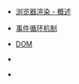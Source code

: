 * [浏览器渲染 - 概述](https://github.com/dlm-wizard/Interview/blob/master/notes/%E6%B5%8F%E8%A7%88%E5%99%A8%E6%B8%B2%E6%9F%93%20-%20%E6%A6%82%E8%BF%B0.md)

* [事件循环机制](https://github.com/dlm-wizard/Interview/blob/master/notes/%E4%BA%8B%E4%BB%B6%E5%BE%AA%E7%8E%AF%E6%9C%BA%E5%88%B6.md)

* [DOM](https://github.com/dlm-wizard/Interview/blob/master/notes/DOM.md)

* []()

* []()
